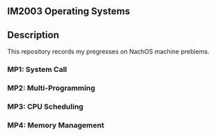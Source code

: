## IM2003 Operating Systems
## Description
This repository records my pregresses on NachOS machine preblems.  

### MP1: System Call  
  
### MP2: Multi-Programming  
  
### MP3: CPU Scheduling  
  
### MP4: Memory Management
